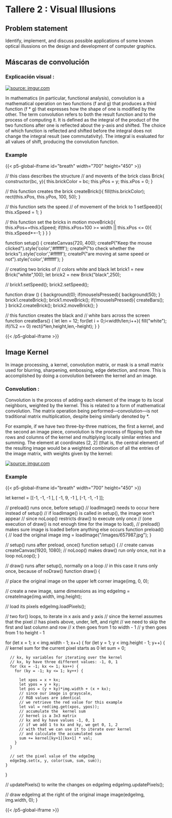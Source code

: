 # Tallere 2 : Visual Illusions
## Problem statement
Identify, implement, and discuss possible applications of some known optical illussions on the design and development of computer graphics.

## Máscaras de convolución 
### Explicación visual : 


<a href="https://imgur.com/cH0Iyea"><img src="https://i.imgur.com/cH0Iyea.gif" title="source: imgur.com" /></a>

In mathematics (in particular, functional analysis), convolution is a mathematical operation on two functions (f and g) that produces a third function (f * g) that expresses how the shape of one is modified by the other. The term convolution refers to both the result function and to the process of computing it. It is defined as the integral of the product of the two functions after one is reflected about the y-axis and shifted. The choice of which function is reflected and shifted before the integral does not change the integral result (see commutativity). The integral is evaluated for all values of shift, producing the convolution function.

### Example
{{< p5-global-iframe id="breath" width="700" height="450" >}}

// this class describes the structure
// and movents of the brick
class Brick{
  constructor(bc, y){
    this.brickColor = bc;
    this.yPos = y;
    this.xPos = 0;
  }

  // this function creates the brick
  createBrick(){
    fill(this.brickColor);
    rect(this.xPos, this.yPos, 100, 50);
  }

  // this function sets the speed
  // of movement of the brick to 1
  setSpeed(){
    this.xSpeed = 1;
  }

  // this function set the bricks in motion
  moveBrick(){
    this.xPos+=this.xSpeed;
    if(this.xPos+100 >= width || this.xPos <= 0){
      this.xSpeed*=-1;
    }
  }
}

function setup() {
  createCanvas(720, 400);
  createP("Keep the mouse clicked").style('color','#ffffff');
  createP("to check whether the bricks").style('color','#ffffff');
  createP("are moving at same speed or not").style('color','#ffffff');
}

// creating two bricks of
// colors white and black
let brick1 = new Brick("white",100);
let brick2 = new Brick("black",250);

//
brick1.setSpeed();
brick2.setSpeed();

function draw () {
  background(0);
  if(mouseIsPressed){
    background(50);
  }
  brick1.createBrick();
  brick1.moveBrick();
  if(!mouseIsPressed){
    createBars();
  }
  brick2.createBrick();
  brick2.moveBrick();
}

// this function creates the black and
// white bars across the screen
function createBars() {
  let len = 12;
  for(let i = 0;i<width/len;i++){
    fill("white");
    if(i%2 == 0)
    rect(i*len,height,len,-height);
  }
}

{{< /p5-global-iframe >}}


## Image Kernel
In image processing, a kernel, convolution matrix, or mask is a small matrix used for blurring, sharpening, embossing, edge detection, and more. This is accomplished by doing a convolution between the kernel and an image.
### Convolution : 
Convolution is the process of adding each element of the image to its local neighbors, weighted by the kernel. This is related to a form of mathematical convolution. The matrix operation being performed—convolution—is not traditional matrix multiplication, despite being similarly denoted by *.

For example, if we have two three-by-three matrices, the first a kernel, and the second an image piece, convolution is the process of flipping both the rows and columns of the kernel and multiplying locally similar entries and summing. The element at coordinates [2, 2] (that is, the central element) of the resulting image would be a weighted combination of all the entries of the image matrix, with weights given by the kernel:


<a href="https://imgur.com/WKClpxS"><img src="https://i.imgur.com/WKClpxS.gif" title="source: imgur.com" /></a>

### Example

{{< p5-global-iframe id="breath" width="700" height="450" >}}

let kernel = [[-1, -1, -1 ], [ -1,  9, -1 ], [-1, -1, -1 ]]; 

// preload() runs once, before setup()
// loadImage() needs to occur here instead of setup()
// if loadImage() is called in setup(), the image won't appear 
// since noLoop() restricts draw() to execute only once
// (one execution of draw() is not enough time for the image to load),
// preload() makes sure image is loaded before anything else occurs
function preload() {
  // load the original image
  img = loadImage("/images/657987.jpg"); 
}

// setup() runs after preload, once()
function setup() {
  // create canvas
  createCanvas(1920, 1080);
  // noLoop() makes draw() run only once, not in a loop
  noLoop();
}

// draw() runs after setup(), normally on a loop
// in this case it runs only once, because of noDraw()
function draw() {
  
  // place the original image on the upper left corner
  image(img, 0, 0);

  // create a new image, same dimensions as img
  edgeImg = createImage(img.width, img.height);
  
  // load its pixels
  edgeImg.loadPixels();

  
  // two for() loops, to iterate in x axis and y axis
  // since the kernel assumes that the pixel
  // has pixels above, under, left, and right
  // we need to skip the first and last column and row
  // x then goes from 1 to width - 1
  // y then goes from 1 to height - 1

  for (let x = 1; x < img.width - 1; x++) {
    for (let y = 1; y < img.height - 1; y++) {
      // kernel sum for the current pixel starts as 0
      let sum = 0; 
      
      // kx, ky variables for iterating over the kernel
      // kx, ky have three different values: -1, 0, 1
      for (kx = -1; kx <= 1; kx++) {
        for (ky = -1; ky <= 1; ky++) {
          
          let xpos = x + kx;
          let ypos = y + ky;
          let pos = (y + ky)*img.width + (x + kx);
          // since our image is grayscale, 
          // RGB values are identical
          // we retrieve the red value for this example
          let val = red(img.get(xpos, ypos));
          // accumulate the  kernel sum
          // kernel is a 3x3 matrix
          // kx and ky have values -1, 0, 1
          // if we add 1 to kx and ky, we get 0, 1, 2
          // with that we can use it to iterate over kernel
          // and calculate the accumulated sum
          sum += kernel[ky+1][kx+1] * val;
        }
      }
      
      // set the pixel value of the edgeImg 
      edgeImg.set(x, y, color(sum, sum, sum));
    }
  }
  
  // updatePixels() to write the changes on edgeImg
  edgeImg.updatePixels();
  
  // draw edgeImg at the right of the original image
  image(edgeImg, img.width, 0);
}

{{< /p5-global-iframe >}}
